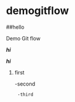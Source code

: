 # demogitflow

##hello

Demo Git flow

**_hi_**


***hi***


1. first

    -second
    
        -third

